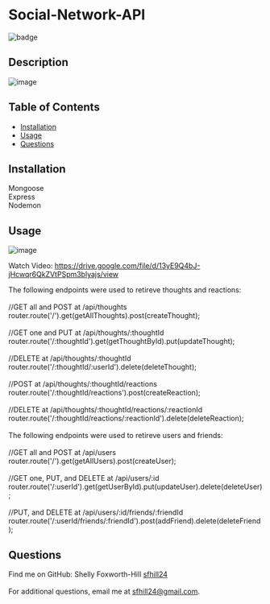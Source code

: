 # Social-Network-API

![badge](https://img.shields.io/badge/License-None-blue.svg)<br />

## Description
  ![image](https://user-images.githubusercontent.com/49098706/207756769-46755d8b-4846-4aeb-b5b5-db87c7a41c3e.png)

## Table of Contents

  - [Installation](#installation)
  - [Usage](#usage)
  - [Questions](#questions)
  
## Installation

Mongoose <br/>
Express <br/>
Nodemon <br/>

## Usage
![image](https://user-images.githubusercontent.com/49098706/207756720-c6989395-e070-407c-b0f7-48c272ad0d3e.png)

Watch Video: https://drive.google.com/file/d/13yE9Q4bJ-jHcwqr6QkZVtPSpm3blyajs/view

The following endpoints were used to retireve thoughts and reactions:</br>
</br>
//GET all and POST at /api/thoughts</br>
router.route('/').get(getAllThoughts).post(createThought);</br>
</br>
//GET one and PUT at /api/thoughts/:thoughtId</br>
router.route('/:thoughtId').get(getThoughtById).put(updateThought);</br>
</br>
//DELETE at /api/thoughts/:thoughtId</br>
router.route('/:thoughtId/:userId').delete(deleteThought);</br>
</br>
//POST at /api/thoughts/:thoughtId/reactions</br>
router.route('/:thoughtId/reactions').post(createReaction);</br>
</br>
//DELETE at /api/thoughts/:thoughtId/reactions/:reactionId</br>
router.route('/:thoughtId/reactions/:reactionId').delete(deleteReaction);</br>
</br>
The following endpoints were used to retireve users and friends:</br>
</br>
//GET all and POST at /api/users</br>
router.route('/').get(getAllUsers).post(createUser);</br>
</br>
//GET one, PUT, and DELETE at /api/users/:id</br>
router.route('/:userId').get(getUserById).put(updateUser).delete(deleteUser);</br>
</br>
//PUT, and DELETE at /api/users/:id/friends/:friendId</br>
router.route('/:userId/friends/:friendId').post(addFriend).delete(deleteFriend);</br>

## Questions

Find me on GitHub: Shelly Foxworth-Hill [sfhill24](https://github.com/sfhill24)<br />
</br>
For additional questions, email me at sfhill24@gmail.com.
